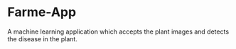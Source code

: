 # Farme-App
A machine learning application which accepts the plant images and detects the disease in the plant.
